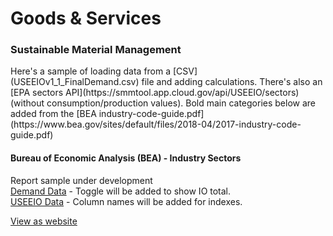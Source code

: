 # Goods & Services

### Sustainable Material Management

<span class='hideMidsize'>
Here's a sample of loading data from a [CSV](USEEIOv1_1_FinalDemand.csv) file and adding calculations. 
There's also an [EPA sectors API](https://smmtool.app.cloud.gov/api/USEEIO/sectors) (without consumption/production values). 
Bold main categories below are added from the [BEA industry-code-guide.pdf](https://www.bea.gov/sites/default/files/2018-04/2017-industry-code-guide.pdf) 
</span>

<!--
[USEEIOv1_1_FinalDemand.csv](USEEIOv1_1_FinalDemand.csv)

Source:
https://stategov.github.io/us/bea/USEEIOv1.1_FinalDemand.csv
-->

#### Bureau of Economic Analysis (BEA) - <span style='white-space:nowrap'>Industry Sectors</span>
Report sample under development  
[Demand Data](USEEIOv1_1_FinalDemand.csv) - Toggle will be added to show IO total.  
<span style='white-space: nowrap;'>[USEEIO Data](USEEIO.csv)</span> - Column names will be added for indexes.  
<!-- http://model.georgia.org/smm-tool-suite/ -->

<!--in Millions-->


<div class="showGit">
<a href="https://modelearth.github.io/community/samples/dataset">View as website</a>
</div>